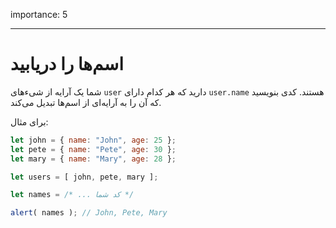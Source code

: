 importance: 5

---

# اسم‌ها را دریابید

شما یک آرایه از شیءهای `user` دارید که هر کدام دارای `user.name` هستند. کدی بنویسید که آن را به آرایه‌ای از اسم‌ها تبدیل می‌کند.

برای مثال:

```js no-beautify
let john = { name: "John", age: 25 };
let pete = { name: "Pete", age: 30 };
let mary = { name: "Mary", age: 28 };

let users = [ john, pete, mary ];

let names = /* ... کد شما */

alert( names ); // John, Pete, Mary
```

